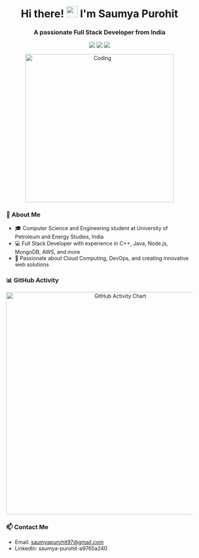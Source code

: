 <!-- Replace with your personal information -->
<h1 align="center">Hi there! <img src="https://raw.githubusercontent.com/MartinHeinz/MartinHeinz/master/wave.gif" width="30px"> I'm Saumya Purohit</h1>

<h3 align="center">A passionate Full Stack Developer from India</h3>

<p align="center">
  <a href="https://www.linkedin.com/in/saumya-purohit-a9765a240/"><img src="https://img.shields.io/badge/-LinkedIn-blue?style=flat-square&logo=Linkedin&logoColor=white&link=https://www.linkedin.com/in/saumya-purohit-a9765a240/"/></a>
  <a href="https://github.com/Saumya-Purohit"><img src="https://img.shields.io/badge/-GitHub-black?style=flat-square&logo=Github&logoColor=white&link=https://github.com/Saumya-Purohit"/></a>
  <a href="https://saumya-purohit.netlify.app/"><img src="https://img.shields.io/badge/-Portfolio-9cf?style=flat-square&link=https://saumya-purohit.netlify.app/"/></a>
</p>

<p align="center">
  <img class="profile-pic" src="https://media.giphy.com/media/ASd0Ukj0y3qMM/giphy.gif" alt="Coding" width="400"/>
</p>

### 🌟 About Me
- 🎓 Computer Science and Engineering student at University of Petroleum and Energy Studies, India
- 💻 Full Stack Developer with experience in C++, Java, Node.js, MongoDB, AWS, and more
- 🚀 Passionate about Cloud Computing, DevOps, and creating innovative web solutions




### 📊 GitHub Activity
<!-- Add a dynamically generated commit chart using a service like https://github.com/ashutosh00710/github-readme-activity-graph -->
<p align="center">
  <img src="https://github-readme-activity-graph.vercel.app/graph?username=Saumya-Purohit&theme=xcode" alt="GitHub Activity Chart" width="600"/>
</p>



### 📫 Contact Me
- Email: saumyapurohit97@gmail.com
- LinkedIn: saumya-purohit-a9765a240
